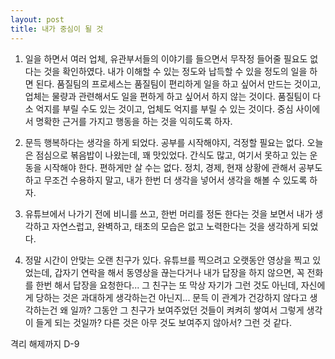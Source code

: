 ```yaml
---
layout: post
title: 내가 중심이 될 것
---
```


1. 일을 하면서 여러 업체, 유관부서들의 이야기를 들으면서 무작정 들어줄 필요도 없다는 것을 확인하였다. 내가 이해할 수 있는 정도와 납득할 수 있을 정도의 일을 하면 된다. 품질팀의 프로세스는 품질팀이 편리하게 일을 하고 싶어서 만드는 것이고, 업체는 물량과 관련해서도 일을 편하게 하고 싶어서 하지 않는 것이다. 품질팀이 다소 억지를 부릴 수도 있는 것이고, 업체도 억지를 부릴 수 있는 것이다. 중심 사이에서 명확한 근거를 가지고 행동을 하는 것을 익히도록 하자. 

2. 문득 행복하다는 생각을 하게 되었다. 공부를 시작해야지, 걱정할 필요는 없다. 오늘은 점심으로 볶음밥이 나왔는데, 꽤 맛있었다. 간식도 많고, 여기서 못하고 있는 운동을 시작해야 한다. 편하게만 살 수는 없다. 정치, 경제, 현재 상황에 관해서 공부도 하고 무조건 수용하지 말고, 내가 한번 더 생각을 넣어서 생각을 해볼 수 있도록 하자.

3. 유튜브에서 나가기 전에 비니를 쓰고, 한번 머리를 정돈 한다는 것을 보면서 내가 생각하고 자연스럽고, 완벽하고, 태초의 모습은 없고 노력한다는 것을 생각하게 되었다. 

4. 정말 시간이 안맞는 오랜 친구가 있다. 유튜브를 찍으려고 오랫동안 영상을 찍고 있었는데, 갑자기 연락을 해서 동영상을 끊는다거나 내가 답장을 하지 않으면, 꼭 전화를 한번 해서 답장을 요청한다... 그 친구는 또 막상 자기가 그런 것도 아닌데, 자신에게 당하는 것은 과대하게 생각하는건 아닌지... 문득 이 관계가 건강하지 않다고 생각하는건 왜 일까? 그동안 그 친구가 보여주었던 것들이 켜켜히 쌓여서 그렇게 생각이 들게 되는 것일까? 다른 것은 아무 것도 보여주지 않아서? 그런 것 같다.

격리 해제까지 D-9